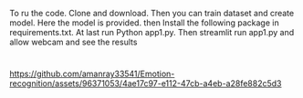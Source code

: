 To ru the code.
Clone and download.
Then you can train dataset and create model. Here the model is provided.
then Install the following package in requirements.txt.
At last run Python app1.py.
Then streamlit run app1.py
and allow webcam and see the results
#
https://github.com/amanray33541/Emotion-recognition/assets/96371053/4ae17c97-e112-47cb-a4eb-a28fe882c5d3
